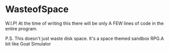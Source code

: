 # WasteofSpace
W.I.P! At the time of writing this there will be only A FEW lines of code in the entire program.


P.S. This doesn't just waste disk space. It's a space themed sandbox RPG.A bit like Goat Simulator

